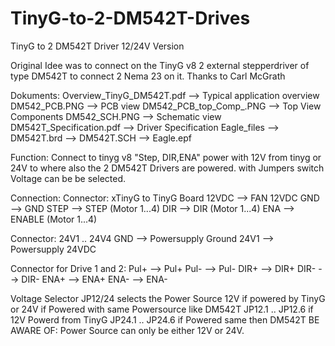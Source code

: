 # TinyG-to-2-DM542T-Drives
TinyG to 2 DM542T Driver 12/24V Version

Original Idee was to connect on the TinyG v8 2 external stepperdriver of type DM542T to connect 2 Nema 23 on it. 
Thanks to Carl McGrath

Dokuments: 
Overview_TinyG_DM542T.pdf --> Typical application overview
DM542_PCB.PNG --> PCB view
DM542_PCB_top_Comp_.PNG --> Top View Components
DM542_SCH.PNG --> Schematic view
DM542T_Specification.pdf --> Driver Specification
Eagle_files
  --> DM542T.brd
  --> DM542T.SCH
  --> Eagle.epf
  
Function: 
Connect to tinyg v8 "Step, DIR,ENA" power with 12V from tinyg or 24V to where also the 2 DM542T Drivers are powered. with Jumpers switch Voltage can be be selected. 

Connection:
Connector: xTinyG to TinyG Board 
  12VDC -->  FAN 12VDC
  GND --> GND
  STEP --> STEP (Motor 1...4)
  DIR --> DIR (Motor 1...4)
  ENA --> ENABLE (Motor 1...4)

Connector: 24V1 .. 24V4
  GND --> Powersupply Ground
  24V1 --> Powersupply 24VDC

Connector for Drive 1 and 2:
  Pul+ --> Pul+
  Pul- --> Pul-
  DIR+ --> DIR+
  DIR- --> DIR-
  ENA+ --> ENA+
  ENA- --> ENA-
  
Voltage Selector
  JP12/24 selects the Power Source 12V if powered by TinyG or 24V if Powered with same Powersource like DM542T 
  JP12.1 .. JP12.6 if 12V Powerd from TinyG
  JP24.1 .. JP24.6 if Powered same then DM542T 
  BE AWARE OF: Power Source can only be either 12V or 24V. 
  
